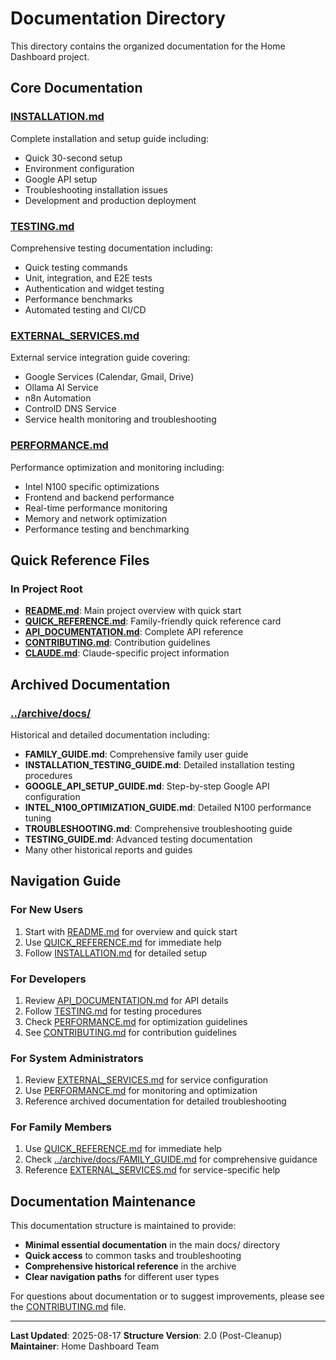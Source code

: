 # Documentation Directory

This directory contains the organized documentation for the Home Dashboard project.

## Core Documentation

### [INSTALLATION.md](INSTALLATION.md)
Complete installation and setup guide including:
- Quick 30-second setup
- Environment configuration
- Google API setup
- Troubleshooting installation issues
- Development and production deployment

### [TESTING.md](TESTING.md)
Comprehensive testing documentation including:
- Quick testing commands
- Unit, integration, and E2E tests
- Authentication and widget testing
- Performance benchmarks
- Automated testing and CI/CD

### [EXTERNAL_SERVICES.md](EXTERNAL_SERVICES.md)
External service integration guide covering:
- Google Services (Calendar, Gmail, Drive)
- Ollama AI Service
- n8n Automation
- ControlD DNS Service
- Service health monitoring and troubleshooting

### [PERFORMANCE.md](PERFORMANCE.md)
Performance optimization and monitoring including:
- Intel N100 specific optimizations
- Frontend and backend performance
- Real-time performance monitoring
- Memory and network optimization
- Performance testing and benchmarking

## Quick Reference Files

### In Project Root
- **[README.md](../README.md)**: Main project overview with quick start
- **[QUICK_REFERENCE.md](../QUICK_REFERENCE.md)**: Family-friendly quick reference card
- **[API_DOCUMENTATION.md](../API_DOCUMENTATION.md)**: Complete API reference
- **[CONTRIBUTING.md](../CONTRIBUTING.md)**: Contribution guidelines
- **[CLAUDE.md](../CLAUDE.md)**: Claude-specific project information

## Archived Documentation

### [../archive/docs/](../archive/docs/)
Historical and detailed documentation including:
- **FAMILY_GUIDE.md**: Comprehensive family user guide
- **INSTALLATION_TESTING_GUIDE.md**: Detailed installation testing procedures
- **GOOGLE_API_SETUP_GUIDE.md**: Step-by-step Google API configuration
- **INTEL_N100_OPTIMIZATION_GUIDE.md**: Detailed N100 performance tuning
- **TROUBLESHOOTING.md**: Comprehensive troubleshooting guide
- **TESTING_GUIDE.md**: Advanced testing documentation
- Many other historical reports and guides

## Navigation Guide

### For New Users
1. Start with [README.md](../README.md) for overview and quick start
2. Use [QUICK_REFERENCE.md](../QUICK_REFERENCE.md) for immediate help
3. Follow [INSTALLATION.md](INSTALLATION.md) for detailed setup

### For Developers
1. Review [API_DOCUMENTATION.md](../API_DOCUMENTATION.md) for API details
2. Follow [TESTING.md](TESTING.md) for testing procedures
3. Check [PERFORMANCE.md](PERFORMANCE.md) for optimization guidelines
4. See [CONTRIBUTING.md](../CONTRIBUTING.md) for contribution guidelines

### For System Administrators
1. Review [EXTERNAL_SERVICES.md](EXTERNAL_SERVICES.md) for service configuration
2. Use [PERFORMANCE.md](PERFORMANCE.md) for monitoring and optimization
3. Reference archived documentation for detailed troubleshooting

### For Family Members
1. Use [QUICK_REFERENCE.md](../QUICK_REFERENCE.md) for immediate help
2. Check [../archive/docs/FAMILY_GUIDE.md](../archive/docs/FAMILY_GUIDE.md) for comprehensive guidance
3. Reference [EXTERNAL_SERVICES.md](EXTERNAL_SERVICES.md) for service-specific help

## Documentation Maintenance

This documentation structure is maintained to provide:
- **Minimal essential documentation** in the main docs/ directory
- **Quick access** to common tasks and troubleshooting
- **Comprehensive historical reference** in the archive
- **Clear navigation paths** for different user types

For questions about documentation or to suggest improvements, please see the [CONTRIBUTING.md](../CONTRIBUTING.md) file.

---

**Last Updated**: 2025-08-17
**Structure Version**: 2.0 (Post-Cleanup)
**Maintainer**: Home Dashboard Team